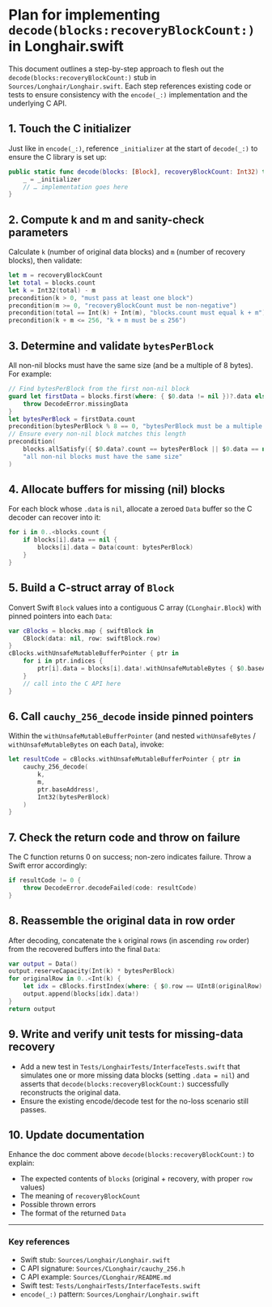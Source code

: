 # Plan for implementing `decode(blocks:recoveryBlockCount:)` in Longhair.swift

This document outlines a step-by-step approach to flesh out the `decode(blocks:recoveryBlockCount:)` stub in `Sources/Longhair/Longhair.swift`. Each step references existing code or tests to ensure consistency with the `encode(_:)` implementation and the underlying C API.

## 1. Touch the C initializer

Just like in `encode(_:)`, reference `_initializer` at the start of `decode(_:)` to ensure the C library is set up:
```swift
public static func decode(blocks: [Block], recoveryBlockCount: Int32) throws -> Data {
    _ = _initializer
    // … implementation goes here
}
```

## 2. Compute k and m and sanity-check parameters

Calculate `k` (number of original data blocks) and `m` (number of recovery blocks), then validate:
```swift
let m = recoveryBlockCount
let total = blocks.count
let k = Int32(total) - m
precondition(k > 0, "must pass at least one block")
precondition(m >= 0, "recoveryBlockCount must be non-negative")
precondition(total == Int(k) + Int(m), "blocks.count must equal k + m")
precondition(k + m <= 256, "k + m must be ≤ 256")
```

## 3. Determine and validate `bytesPerBlock`

All non-nil blocks must have the same size (and be a multiple of 8 bytes). For example:
```swift
// Find bytesPerBlock from the first non-nil block
guard let firstData = blocks.first(where: { $0.data != nil })?.data else {
    throw DecodeError.missingData
}
let bytesPerBlock = firstData.count
precondition(bytesPerBlock % 8 == 0, "bytesPerBlock must be a multiple of 8")
// Ensure every non-nil block matches this length
precondition(
    blocks.allSatisfy({ $0.data?.count == bytesPerBlock || $0.data == nil }),
    "all non-nil blocks must have the same size"
)
```

## 4. Allocate buffers for missing (nil) blocks

For each block whose `.data` is `nil`, allocate a zeroed `Data` buffer so the C decoder can recover into it:
```swift
for i in 0..<blocks.count {
    if blocks[i].data == nil {
        blocks[i].data = Data(count: bytesPerBlock)
    }
}
```

## 5. Build a C-struct array of `Block`

Convert Swift `Block` values into a contiguous C array (`CLonghair.Block`) with pinned pointers into each `Data`:
```swift
var cBlocks = blocks.map { swiftBlock in
    CBlock(data: nil, row: swiftBlock.row)
}
cBlocks.withUnsafeMutableBufferPointer { ptr in
    for i in ptr.indices {
        ptr[i].data = blocks[i].data!.withUnsafeMutableBytes { $0.baseAddress!.assumingMemoryBound(to: UInt8.self) }
    }
    // call into the C API here
}
```

## 6. Call `cauchy_256_decode` inside pinned pointers

Within the `withUnsafeMutableBufferPointer` (and nested `withUnsafeBytes` / `withUnsafeMutableBytes` on each `Data`), invoke:
```swift
let resultCode = cBlocks.withUnsafeMutableBufferPointer { ptr in
    cauchy_256_decode(
        k,
        m,
        ptr.baseAddress!,
        Int32(bytesPerBlock)
    )
}
```

## 7. Check the return code and throw on failure

The C function returns 0 on success; non-zero indicates failure. Throw a Swift error accordingly:
```swift
if resultCode != 0 {
    throw DecodeError.decodeFailed(code: resultCode)
}
```

## 8. Reassemble the original data in row order

After decoding, concatenate the `k` original rows (in ascending `row` order) from the recovered buffers into the final `Data`:
```swift
var output = Data()
output.reserveCapacity(Int(k) * bytesPerBlock)
for originalRow in 0..<Int(k) {
    let idx = cBlocks.firstIndex(where: { $0.row == UInt8(originalRow) })!
    output.append(blocks[idx].data!)
}
return output
```

## 9. Write and verify unit tests for missing-data recovery

- Add a new test in `Tests/LonghairTests/InterfaceTests.swift` that simulates one or more missing data blocks (setting `.data = nil`) and asserts that `decode(blocks:recoveryBlockCount:)` successfully reconstructs the original data.
- Ensure the existing encode/decode test for the no-loss scenario still passes.

## 10. Update documentation

Enhance the doc comment above `decode(blocks:recoveryBlockCount:)` to explain:
- The expected contents of `blocks` (original + recovery, with proper `row` values)
- The meaning of `recoveryBlockCount`
- Possible thrown errors
- The format of the returned `Data`

---

### Key references

- Swift stub: `Sources/Longhair/Longhair.swift`
- C API signature: `Sources/CLonghair/cauchy_256.h`
- C API example: `Sources/CLonghair/README.md`
- Swift test: `Tests/LonghairTests/InterfaceTests.swift`
- `encode(_:)` pattern: `Sources/Longhair/Longhair.swift`